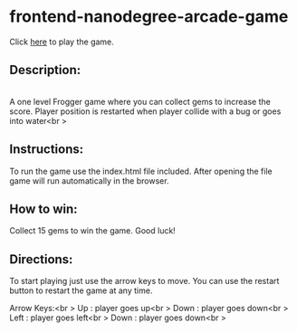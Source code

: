 frontend-nanodegree-arcade-game
===============================

Click [here](http://maniusia.github.io/frontend-nanodegree-arcade-game/) to play the game.

Description:
------------
<br>A one level Frogger game where you can collect gems to increase the score.  Player position is restarted when player collide with a bug or goes into water<br \>

Instructions:
------------
To run the game use the index.html file included. After opening the file game will run automatically in the browser.

How to win:
----------
Collect 15 gems to win the game. Good luck!

Directions:
-----------
To start playing just use the arrow keys to move.  You can use the restart button to restart the game at any time.

Arrow Keys:<br \>
Up    :  player goes up<br \>
Down  :  player goes down<br \>
Left  :  player goes left<br \>
Down  :  player goes down<br \>
